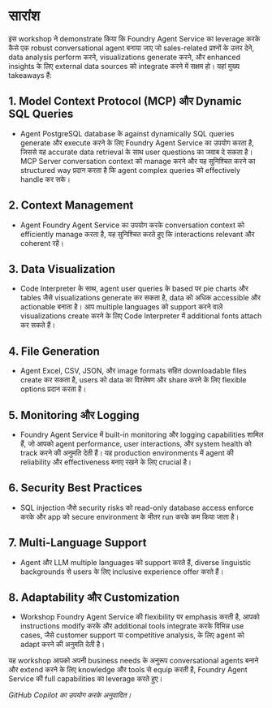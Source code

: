 # सारांश

इस workshop ने demonstrate किया कि Foundry Agent Service का leverage करके कैसे एक robust conversational agent बनाया जाए जो sales-related प्रश्नों के उत्तर देने, data analysis perform करने, visualizations generate करने, और enhanced insights के लिए external data sources को integrate करने में सक्षम हो। यहां मुख्य takeaways हैं:

## 1. Model Context Protocol (MCP) और Dynamic SQL Queries

- Agent PostgreSQL database के against dynamically SQL queries generate और execute करने के लिए Foundry Agent Service का उपयोग करता है, जिससे यह accurate data retrieval के साथ user questions का जवाब दे सकता है। MCP Server conversation context को manage करने और यह सुनिश्चित करने का structured way प्रदान करता है कि agent complex queries को effectively handle कर सके।

## 2. Context Management

- Agent Foundry Agent Service का उपयोग करके conversation context को efficiently manage करता है, यह सुनिश्चित करते हुए कि interactions relevant और coherent रहें।

## 3. Data Visualization

- Code Interpreter के साथ, agent user queries के based पर pie charts और tables जैसे visualizations generate कर सकता है, data को अधिक accessible और actionable बनाता है। आप multiple languages को support करने वाले visualizations create करने के लिए Code Interpreter में additional fonts attach कर सकते हैं।

## 4. File Generation

- Agent Excel, CSV, JSON, और image formats सहित downloadable files create कर सकता है, users को data का विश्लेषण और share करने के लिए flexible options प्रदान करता है।

## 5. Monitoring और Logging

- Foundry Agent Service में built-in monitoring और logging capabilities शामिल हैं, जो आपको agent performance, user interactions, और system health को track करने की अनुमति देती हैं। यह production environments में agent की reliability और effectiveness बनाए रखने के लिए crucial है।

## 6. Security Best Practices

- SQL injection जैसे security risks को read-only database access enforce करके और app को secure environment के भीतर run करके कम किया जाता है।

## 7. Multi-Language Support

- Agent और LLM multiple languages को support करते हैं, diverse linguistic backgrounds से users के लिए inclusive experience offer करते हैं।

## 8. Adaptability और Customization

- Workshop Foundry Agent Service की flexibility पर emphasis करती है, आपको instructions modify करके और additional tools integrate करके विभिन्न use cases, जैसे customer support या competitive analysis, के लिए agent को adapt करने की अनुमति देती है।

यह workshop आपको अपनी business needs के अनुरूप conversational agents बनाने और extend करने के लिए knowledge और tools से equip करती है, Foundry Agent Service की full capabilities का leverage करते हुए।

*GitHub Copilot का उपयोग करके अनुवादित।*
